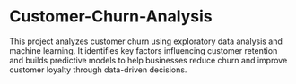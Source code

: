 # Customer-Churn-Analysis
This project analyzes customer churn using exploratory data analysis and machine learning. It identifies key factors influencing customer retention and builds predictive models to help businesses reduce churn and improve customer loyalty through data-driven decisions.
